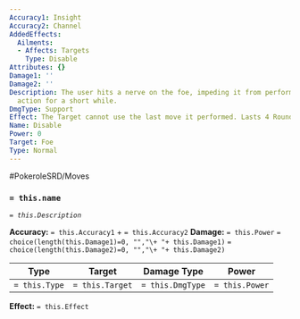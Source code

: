 ```yaml
---
Accuracy1: Insight
Accuracy2: Channel
AddedEffects:
  Ailments:
  - Affects: Targets
    Type: Disable
Attributes: {}
Damage1: ''
Damage2: ''
Description: The user hits a nerve on the foe, impeding it from performing its previous
  action for a short while.
DmgType: Support
Effect: The Target cannot use the last move it performed. Lasts 4 Rounds.
Name: Disable
Power: 0
Target: Foe
Type: Normal
---
```


#PokeroleSRD/Moves

### `= this.name` 
*`= this.Description`*

**Accuracy:** `= this.Accuracy1` + `= this.Accuracy2`
**Damage:** `= this.Power` `= choice(length(this.Damage1)=0, "","\+ "+ this.Damage1)` `= choice(length(this.Damage2)=0, "","\+ "+ this.Damage2)`

| Type          | Target          | Damage Type          | Power          |
| ------------- | --------------- | ---------------- | -------------- |
| `= this.Type` | `= this.Target` | `= this.DmgType` | `= this.Power` | 

**Effect:** `= this.Effect`